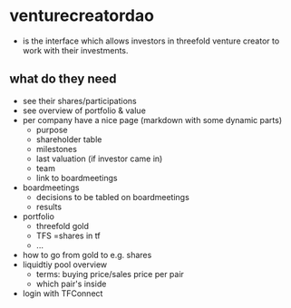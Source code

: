 # venturecreatordao

- is the interface which allows investors in threefold venture creator to work with their investments.

## what do they need

- see their shares/participations
- see overview of portfolio & value
- per company have a nice page (markdown with some dynamic parts)
    - purpose
    - shareholder table
    - milestones
    - last valuation (if investor came in)
    - team
    - link to boardmeetings 
- boardmeetings 
   - decisions to be tabled on boardmeetings
   - results
- portfolio
    - threefold gold
    - TFS =shares in tf
    - ...
- how to go from gold to e.g. shares
- liquidtiy pool overview
    - terms: buying price/sales price per pair
    - which pair's inside
- login with TFConnect

